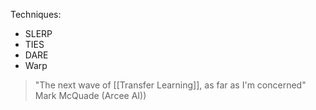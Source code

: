 
Techniques:
- SLERP
- TIES
- DARE
- Warp

> "The next wave of [[Transfer Learning]], as far as I'm concerned" Mark McQuade (Arcee AI))
